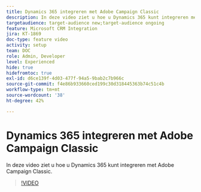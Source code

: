 ```yaml
---
title: Dynamics 365 integreren met Adobe Campaign Classic
description: In deze video ziet u hoe u Dynamics 365 kunt integreren met Adobe Campaign Classic.
targetaudience: target-audience new;target-audience ongoing
feature: Microsoft CRM Integration
jira: KT-1869
doc-type: feature video
activity: setup
team: DOC
role: Admin, Developer
level: Experienced
hide: true
hidefromtoc: true
exl-id: d6ce139f-4d03-477f-94a5-9bab2c7b966c
source-git-commit: f4e86b933660ced199c30d318445363b74c51c4b
workflow-type: tm+mt
source-wordcount: '38'
ht-degree: 42%

---
```


# Dynamics 365 integreren met Adobe Campaign Classic

In deze video ziet u hoe u Dynamics 365 kunt integreren met Adobe Campaign Classic.

>[!VIDEO](https://video.tv.adobe.com/v/23837?quality=12&learn=on)

